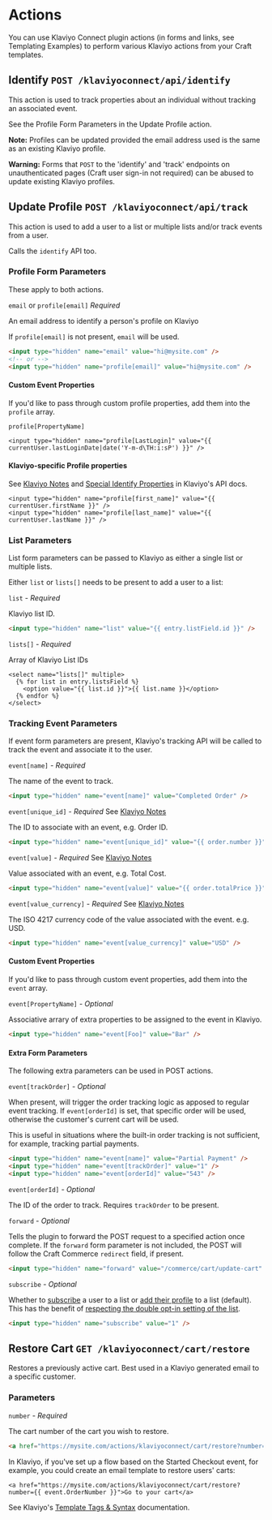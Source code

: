 # Actions

You can use Klaviyo Connect plugin actions (in forms and links, see Templating Examples) to perform various Klaviyo actions from your Craft templates.

## Identify `POST /klaviyoconnect/api/identify`

This action is used to track properties about an individual without tracking an associated event.

See the Profile Form Parameters in the Update Profile action.

**Note:** Profiles can be updated provided the email address used is the same as an existing Klaviyo profile. 

**Warning:** Forms that `POST` to the 'identify' and 'track' endpoints on unauthenticated pages (Craft user sign-in not required) can be abused to update existing Klaviyo profiles.


## Update Profile `POST /klaviyoconnect/api/track`

This action is used to add a user to a list or multiple lists and/or track events from a user.

Calls the `identify` API too.

### Profile Form Parameters

These apply to both actions.

`email` or `profile[email]` _Required_

An email address to identify a person's profile on Klaviyo

If `profile[email]` is not present, `email` will be used.

```html
<input type="hidden" name="email" value="hi@mysite.com" />
<!-- or -->
<input type="hidden" name="profile[email]" value="hi@mysite.com" />
```

#### Custom Event Properties

If you'd like to pass through custom profile properties, add them into the `profile` array.

`profile[PropertyName]`

```twig
<input type="hidden" name="profile[LastLogin]" value="{{ currentUser.lastLoginDate|date('Y-m-d\TH:i:sP') }}" />
```

#### Klaviyo-specific Profile properties

See [Klaviyo Notes](./KlaviyoNotes.md#klaviyo-special-properties) and [Special Identify Properties](https://www.klaviyo.com/docs/http-api) in Klaviyo's API docs.

```twig
<input type="hidden" name="profile[first_name]" value="{{ currentUser.firstName }}" />
<input type="hidden" name="profile[last_name]" value="{{ currentUser.lastName }}" />
```

### List Parameters

List form parameters can be passed to Klaviyo as either a single list or multiple lists.

Either `list` or `lists[]` needs to be present to add a user to a list:

`list` - _Required_

Klaviyo list ID.

```html
<input type="hidden" name="list" value="{{ entry.listField.id }}" />
```

`lists[]` - _Required_

Array of Klaviyo List IDs

```twig
<select name="lists[]" multiple>
  {% for list in entry.listsField %}
    <option value="{{ list.id }}">{{ list.name }}</option>
  {% endfor %}
</select>
```

### Tracking Event Parameters

If event form parameters are present, Klaviyo's tracking API will be called to track the event and associate it to the user.

`event[name]` - _Required_

The name of the event to track.

```html
<input type="hidden" name="event[name]" value="Completed Order" />
```

`event[unique_id]` - _Required_ See [Klaviyo Notes](./KlaviyoNotes.md)

The ID to associate with an event, e.g. Order ID.

```html
<input type="hidden" name="event[unique_id]" value="{{ order.number }}" />
```

`event[value]` - _Required_ See [Klaviyo Notes](./KlaviyoNotes.md)

Value associated with an event, e.g. Total Cost.

```html
<input type="hidden" name="event[value]" value="{{ order.totalPrice }}" />
```

`event[value_currency]` - _Required_ See [Klaviyo Notes](./KlaviyoNotes.md)

The ISO 4217 currency code of the value associated with the event. e.g. USD.

```html
<input type="hidden" name="event[value_currency]" value="USD" />
```

#### Custom Event Properties

If you'd like to pass through custom event properties, add them into the `event` array.

`event[PropertyName]` - _Optional_

Associative arrary of extra properties to be assigned to the event in Klaviyo.

```html
<input type="hidden" name="event[Foo]" value="Bar" />
```

#### Extra Form Parameters

The following extra parameters can be used in POST actions.

`event[trackOrder]` - _Optional_

When present, will trigger the order tracking logic as apposed to regular event tracking. If `event[orderId]` is set, that specific order will be used, otherwise the customer's current cart will be used.

This is useful in situations where the built-in order tracking is not sufficient, for example, tracking partial payments.

```html
<input type="hidden" name="event[name]" value="Partial Payment" />
<input type="hidden" name="event[trackOrder]" value="1" />
<input type="hidden" name="event[orderId]" value="543" />
```

`event[orderId]` - _Optional_

The ID of the order to track. Requires `trackOrder` to be present.

`forward` - _Optional_

Tells the plugin to forward the POST request to a specified action once complete. If the `forward` form parameter is not included, the POST will follow the Craft Commerce `redirect` field, if present.

```html
<input type="hidden" name="forward" value="/commerce/cart/update-cart" />
```

`subscribe` - _Optional_

Whether to [subscribe](https://developers.klaviyo.com/en/reference/subscribe_profiles) a user to a list or [add their profile](https://developers.klaviyo.com/en/reference/create_list_relationships) to a list (default). This has the benefit of [respecting the double opt-in setting of the list](https://developers.klaviyo.com/en/docs/collect_email_and_sms_consent_via_api#single-vs-double-opt-in).

```html
<input type="hidden" name="subscribe" value="1" />
```

## Restore Cart `GET /klaviyoconnect/cart/restore`

Restores a previously active cart. Best used in a Klaviyo generated email to a specific customer.

### Parameters

`number` - _Required_

The cart number of the cart you wish to restore.

```html
<a href="https://mysite.com/actions/klaviyoconnect/cart/restore?number=10a6a60e178f6d19ad58b2184001217b">Restore your cart</a>
```

In Klaviyo, if you've set up a flow based on the Started Checkout event, for example, you could create an email template to restore users' carts:

```twig
<a href="https://mysite.com/actions/klaviyoconnect/cart/restore?number={{ event.OrderNumber }}">Go to your cart</a>
```

See Klaviyo's [Template Tags & Syntax](https://www.klaviyo.com/docs/email-tags) documentation.
